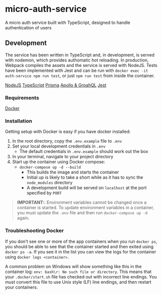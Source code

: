 # micro-auth-service

A micro auth service built with TypeScript, designed to handle authentication of users

## Development

The service has been written in TypeScript and, in development, is served with nodemon, which provides authomatic hot reloading. In production, Webpack compiles the assets and the service is served with NodeJS. Tests have been implemented with Jest and can be run with `docker exec -it auth-service npm run test`, or just `npm run test` from inside the container.

[NodeJS](https://nodejs.org/en/)
[TypeScript](https://www.typescriptlang.org/)
[Prisma](https://www.prisma.io/)
[Apollo & GrpahQL](https://www.apollographql.com/docs/apollo-server/schema/schema/)
[Jest](https://jestjs.io/)

### Requirements

[Docker](https://www.docker.com/)

### Installation

Getting setup with Docker is easy if you have docker installed:

1. In the root directory, copy the `.env.example` file to `.env`
1. Set your local development credentials in `.env`
   - The default credentials in `.env.example` should work out the box
1. In your terminal, navigate to your project directory
1. Start up the container using Docker compose:
   - `docker-compose up -d --build`
     - This builds the image and starts the container
     - Initial up is likely to take a short while as it has to sync the `node_modules` directory
     - A development build will be served on `localhost` at the port specified by `PORT`

> **IMPORTANT:**: Environment variables cannot be changed once a container is started. To update environment variables
> in a container, you must update the `.env` file and then run `docker-compose up -d` again.

### Troubleshooting Docker

If you don't see one or more of the app containers when you run `docker ps`, you should be able to see that the container
started and then exited using `docker ps -a`. If you see it in the list you can view the logs for the container using
`docker logs <container>`.

A common problem on Windows will show something like this in the container log: `env: bash\r: No such file or directory`. This means that your `.docker/start.sh` file has checked out with incorrect line endings. You must convert this file to use Unix style (LF) line endings, and then restart your containers.
